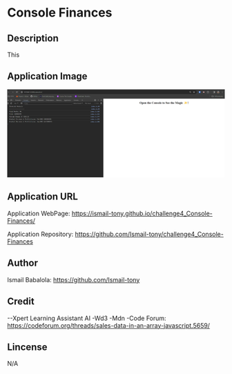 # Console Finances

## Description

This 

## Application Image

![Alt text](image.png)

## Application URL

Application WebPage: https://ismail-tony.github.io/challenge4_Console-Finances/

Application Repository: https://github.com/Ismail-tony/challenge4_Console-Finances

## Author

Ismail Babalola: https://github.com/Ismail-tony

## Credit

--Xpert Learning Assistant AI
-Wd3
-Mdn
-Code Forum: https://codeforum.org/threads/sales-data-in-an-array-javascript.5659/


## Lincense

N/A
